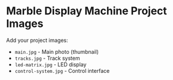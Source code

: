 # Marble Display Machine Project Images

Add your project images:
- `main.jpg` - Main photo (thumbnail)
- `tracks.jpg` - Track system  
- `led-matrix.jpg` - LED display
- `control-system.jpg` - Control interface